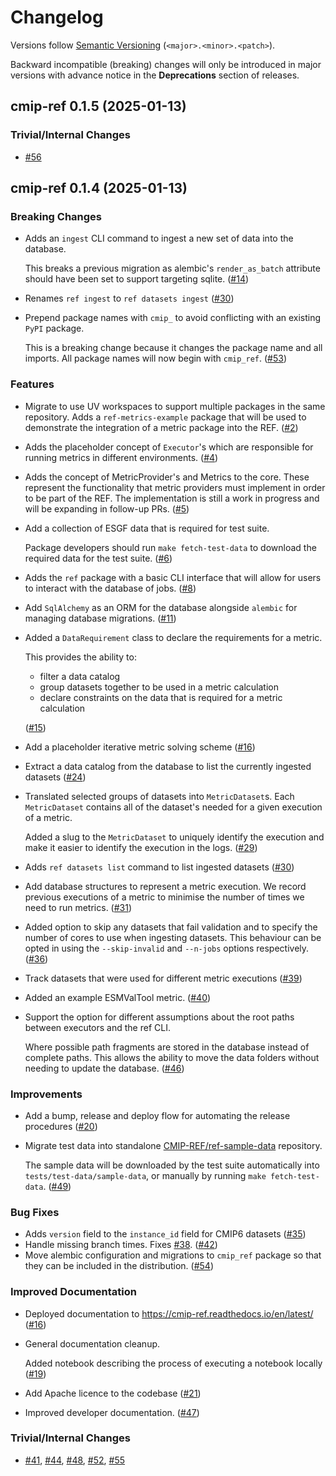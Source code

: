 # Changelog

Versions follow [Semantic Versioning](https://semver.org/) (`<major>.<minor>.<patch>`).

Backward incompatible (breaking) changes will only be introduced in major versions
with advance notice in the **Deprecations** section of releases.

<!--
You should *NOT* be adding new changelog entries to this file,
this file is managed by towncrier.
See `changelog/README.md`.

You *may* edit previous changelogs to fix problems like typo corrections or such.
To add a new changelog entry, please see
`changelog/README.md`
and https://pip.pypa.io/en/latest/development/contributing/#news-entries,
noting that we use the `changelog` directory instead of news,
markdown instead of restructured text and use slightly different categories
from the examples given in that link.
-->

<!-- towncrier release notes start -->

## cmip-ref 0.1.5 (2025-01-13)

### Trivial/Internal Changes

- [#56](https://github.com/CMIP-REF/cmip-ref/pulls/56)


## cmip-ref 0.1.4 (2025-01-13)

### Breaking Changes

- Adds an `ingest` CLI command to ingest a new set of data into the database.

  This breaks a previous migration as alembic's `render_as_batch` attribute should have been set
  to support targeting sqlite. ([#14](https://github.com/CMIP-REF/cmip-ref/pulls/14))
- Renames `ref ingest` to `ref datasets ingest` ([#30](https://github.com/CMIP-REF/cmip-ref/pulls/30))
- Prepend package names with `cmip_` to avoid conflicting with an existing `PyPI` package.

  This is a breaking change because it changes the package name and all imports.
  All package names will now begin with `cmip_ref`. ([#53](https://github.com/CMIP-REF/cmip-ref/pulls/53))

### Features

- Migrate to use UV workspaces to support multiple packages in the same repository.
  Adds a `ref-metrics-example` package that will be used to demonstrate the integration of a metric
  package into the REF. ([#2](https://github.com/CMIP-REF/cmip-ref/pulls/2))
- Adds the placeholder concept of `Executor`'s which are responsible for running metrics
  in different environments. ([#4](https://github.com/CMIP-REF/cmip-ref/pulls/4))
- Adds the concept of MetricProvider's and Metrics to the core.
  These represent the functionality that metric providers must implement in order to be part of the REF.
  The implementation is still a work in progress and will be expanding in follow-up PRs. ([#5](https://github.com/CMIP-REF/cmip-ref/pulls/5))
- Add a collection of ESGF data that is required for test suite.

  Package developers should run `make fetch-test-data` to download the required data for the test suite. ([#6](https://github.com/CMIP-REF/cmip-ref/pulls/6))
- Adds the `ref` package with a basic CLI interface that will allow for users to interact with the database of jobs. ([#8](https://github.com/CMIP-REF/cmip-ref/pulls/8))
- Add `SqlAlchemy` as an ORM for the database alongside `alembic` for managing database migrations. ([#11](https://github.com/CMIP-REF/cmip-ref/pulls/11))
- Added a `DataRequirement` class to declare the requirements for a metric.

  This provides the ability to:

  * filter a data catalog
  * group datasets together to be used in a metric calculation
  * declare constraints on the data that is required for a metric calculation

  ([#15](https://github.com/CMIP-REF/cmip-ref/pulls/15))
- Add a placeholder iterative metric solving scheme ([#16](https://github.com/CMIP-REF/cmip-ref/pulls/16))
- Extract a data catalog from the database to list the currently ingested datasets ([#24](https://github.com/CMIP-REF/cmip-ref/pulls/24))
- Translated selected groups of datasets into `MetricDataset`s.
  Each `MetricDataset` contains all of the dataset's needed for a given execution of a metric.

  Added a slug to the `MetricDataset` to uniquely identify the execution
  and make it easier to identify the execution in the logs. ([#29](https://github.com/CMIP-REF/cmip-ref/pulls/29))
- Adds `ref datasets list` command to list ingested datasets ([#30](https://github.com/CMIP-REF/cmip-ref/pulls/30))
- Add database structures to represent a metric execution.
  We record previous executions of a metric to minimise the number of times we need to run metrics. ([#31](https://github.com/CMIP-REF/cmip-ref/pulls/31))
- Added option to skip any datasets that fail validation and to specify the number of cores to
  use when ingesting datasets.
  This behaviour can be opted in using the `--skip-invalid` and `--n-jobs` options respectively. ([#36](https://github.com/CMIP-REF/cmip-ref/pulls/36))
- Track datasets that were used for different metric executions ([#39](https://github.com/CMIP-REF/cmip-ref/pulls/39))
- Added an example ESMValTool metric. ([#40](https://github.com/CMIP-REF/cmip-ref/pulls/40))
- Support the option for different assumptions about the root paths between executors and the ref CLI.

  Where possible path fragments are stored in the database instead of complete paths.
  This allows the ability to move the data folders without needing to update the database. ([#46](https://github.com/CMIP-REF/cmip-ref/pulls/46))

### Improvements

- Add a bump, release and deploy flow for automating the release procedures ([#20](https://github.com/CMIP-REF/cmip-ref/pulls/20))
- Migrate test data into standalone [CMIP-REF/ref-sample-data](https://github.com/CMIP-REF/ref-sample-data) repository.

  The sample data will be downloaded by the test suite automatically into `tests/test-data/sample-data`,
  or manually by running `make fetch-test-data`. ([#49](https://github.com/CMIP-REF/cmip-ref/pulls/49))

### Bug Fixes

- Adds `version` field to the `instance_id` field for CMIP6 datasets ([#35](https://github.com/CMIP-REF/cmip-ref/pulls/35))
- Handle missing branch times.
  Fixes [#38](https://github.com/CMIP-REF/cmip-ref/issues/38). ([#42](https://github.com/CMIP-REF/cmip-ref/pulls/42))
- Move alembic configuration and migrations to `cmip_ref` package so that they can be included in the distribution. ([#54](https://github.com/CMIP-REF/cmip-ref/pulls/54))

### Improved Documentation

- Deployed documentation to https://cmip-ref.readthedocs.io/en/latest/ ([#16](https://github.com/CMIP-REF/cmip-ref/pulls/16))
- General documentation cleanup.

  Added notebook describing the process of executing a notebook locally ([#19](https://github.com/CMIP-REF/cmip-ref/pulls/19))
- Add Apache licence to the codebase ([#21](https://github.com/CMIP-REF/cmip-ref/pulls/21))
- Improved developer documentation. ([#47](https://github.com/CMIP-REF/cmip-ref/pulls/47))

### Trivial/Internal Changes

- [#41](https://github.com/CMIP-REF/cmip-ref/pulls/41), [#44](https://github.com/CMIP-REF/cmip-ref/pulls/44), [#48](https://github.com/CMIP-REF/cmip-ref/pulls/48), [#52](https://github.com/CMIP-REF/cmip-ref/pulls/52), [#55](https://github.com/CMIP-REF/cmip-ref/pulls/55)

